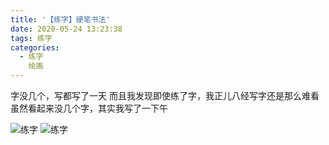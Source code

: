```yaml
---
title: '【练字】硬笔书法'
date: 2020-05-24 13:23:38
tags: 练字
categories:
  - 练字
    绘画
---
```

  <meta name="referrer" content="no-referrer">

字没几个，写都写了一天
而且我发现即使练了字，我正儿八经写字还是那么难看
虽然看起来没几个字，其实我写了一下午

![练字](https://upload-images.jianshu.io/upload_images/20892169-1e86c290837bf0a5.jpg?imageMogr2/auto-orient/strip%7CimageView2/2/w/1240)
![练字](https://upload-images.jianshu.io/upload_images/20892169-3d7ee638fa93c349.jpg?imageMogr2/auto-orient/strip%7CimageView2/2/w/1240)
